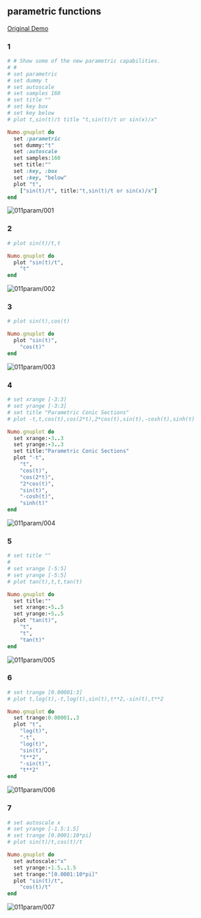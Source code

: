 ## parametric functions
[Original Demo](http://gnuplot.sourceforge.net/demo_4.6/param.html)

### 1

```ruby
# # Show some of the new parametric capabilities.
# #
# set parametric
# set dummy t
# set autoscale
# set samples 160
# set title ""
# set key box
# set key below
# plot t,sin(t)/t title "t,sin(t)/t or sin(x)/x"

Numo.gnuplot do
  set :parametric
  set dummy:"t"
  set :autoscale
  set samples:160
  set title:""
  set :key, :box
  set :key, "below"
  plot "t",
    ["sin(t)/t", title:"t,sin(t)/t or sin(x)/x"]
end
```
![011param/001](https://raw.githubusercontent.com/ruby-numo/gnuplot-demo/master/gnuplot/md/011param/image/001.png)

### 2

```ruby
# plot sin(t)/t,t

Numo.gnuplot do
  plot "sin(t)/t",
    "t"
end
```
![011param/002](https://raw.githubusercontent.com/ruby-numo/gnuplot-demo/master/gnuplot/md/011param/image/002.png)

### 3

```ruby
# plot sin(t),cos(t)

Numo.gnuplot do
  plot "sin(t)",
    "cos(t)"
end
```
![011param/003](https://raw.githubusercontent.com/ruby-numo/gnuplot-demo/master/gnuplot/md/011param/image/003.png)

### 4

```ruby
# set xrange [-3:3]
# set yrange [-3:3]
# set title "Parametric Conic Sections"
# plot -t,t,cos(t),cos(2*t),2*cos(t),sin(t),-cosh(t),sinh(t)

Numo.gnuplot do
  set xrange:-3..3
  set yrange:-3..3
  set title:"Parametric Conic Sections"
  plot "-t",
    "t",
    "cos(t)",
    "cos(2*t)",
    "2*cos(t)",
    "sin(t)",
    "-cosh(t)",
    "sinh(t)"
end
```
![011param/004](https://raw.githubusercontent.com/ruby-numo/gnuplot-demo/master/gnuplot/md/011param/image/004.png)

### 5

```ruby
# set title ""
# 
# set xrange [-5:5]
# set yrange [-5:5]
# plot tan(t),t,t,tan(t)

Numo.gnuplot do
  set title:""
  set xrange:-5..5
  set yrange:-5..5
  plot "tan(t)",
    "t",
    "t",
    "tan(t)"
end
```
![011param/005](https://raw.githubusercontent.com/ruby-numo/gnuplot-demo/master/gnuplot/md/011param/image/005.png)

### 6

```ruby
# set trange [0.00001:3]
# plot t,log(t),-t,log(t),sin(t),t**2,-sin(t),t**2

Numo.gnuplot do
  set trange:0.00001..3
  plot "t",
    "log(t)",
    "-t",
    "log(t)",
    "sin(t)",
    "t**2",
    "-sin(t)",
    "t**2"
end
```
![011param/006](https://raw.githubusercontent.com/ruby-numo/gnuplot-demo/master/gnuplot/md/011param/image/006.png)

### 7

```ruby
# set autoscale x
# set yrange [-1.5:1.5]
# set trange [0.0001:10*pi]
# plot sin(t)/t,cos(t)/t

Numo.gnuplot do
  set autoscale:"x"
  set yrange:-1.5..1.5
  set trange:"[0.0001:10*pi]"
  plot "sin(t)/t",
    "cos(t)/t"
end
```
![011param/007](https://raw.githubusercontent.com/ruby-numo/gnuplot-demo/master/gnuplot/md/011param/image/007.png)
